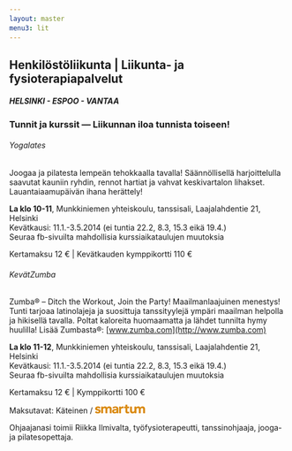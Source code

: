 ```yaml
---
layout: master
menu3: lit
---
```

## Henkilöstöliikunta | Liikunta- ja fysioterapiapalvelut
##### HELSINKI - ESPOO - VANTAA
### Tunnit ja kurssit &mdash; Liikunnan iloa tunnista toiseen!

###### Yogalates

Joogaa ja pilatesta lempeän tehokkaalla tavalla! Säännöllisellä harjoittelulla saavutat kauniin ryhdin, rennot hartiat ja vahvat keskivartalon lihakset. Lauantaiaamupäivän ihana herättely!

**La klo 10-11**, Munkkiniemen yhteis­­­koulu, tanssisali, Laajalahdentie 21, Helsinki  
Kevätkausi: 11.1.-3.5.2014 (ei tuntia 22.2, 8.3, 15.3 eikä 19.4.)  
Seuraa fb-sivuilta mahdollisia kurssiaikataulujen muutoksia

Kertamaksu 12 €  |  Kevätkauden kymppikortti 110 €


###### KevätZumba

Zumba® – Ditch the Workout, Join the Party!
Maailmanlaajuinen menestys! Tunti tarjoaa latinolajeja ja suosittuja tanssityylejä ympäri maailman helpolla ja hikisellä tavalla. Poltat kaloreita huomaamatta ja lähdet tunnilta hymy huulilla! 
Lisää Zumbasta®: [www.zumba.com](http://www.zumba.com)

**La klo 11-12**, Munkkiniemen yhteis­­­koulu, tanssisali, Laajalahdentie 21, Helsinki  
Kevätkausi: 11.1.-3.5.2014 (ei tuntia 22.2, 8.3, 15.3 eikä 19.4.)  
Seuraa fb-sivuilta mahdollisia kurssiaikataulujen muutoksia

Kertamaksu 12 €  |  Kymppikortti 100 €

Maksutavat: Käteinen / ![smartum](images/smartum_logo.png?)

Ohjaajanasi toimii Riikka Ilmivalta, työfysioterapeutti, tanssinohjaaja, jooga- ja pilates­opettaja.
